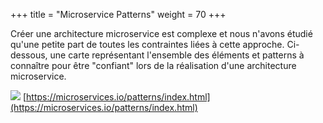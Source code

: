 +++
title = "Microservice Patterns"
weight = 70
+++

Créer une architecture microservice est complexe et nous n'avons étudié qu'une petite part de toutes les contraintes liées à cette approche. Ci-dessous, une carte représentant l'ensemble des éléments et patterns à connaître pour être "confiant" lors de la réalisation d'une architecture microservice.

![](https://microservices.io/i/MicroservicePatternLanguage.jpg)
[https://microservices.io/patterns/index.html](https://microservices.io/patterns/index.html)